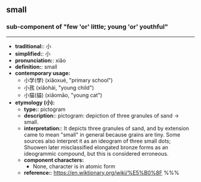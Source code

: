 ## small
### sub-component of "few 'or' little; young 'or' youthful"
---
- **traditional:**: 小
- **simplified:**: 小
- **pronunciation:**: xiǎo
- **definition:**: small
- **contemporary usage:**
  - 小学(學) (xiǎoxué, "primary school")
  - 小孩 (xiǎohái, "young child")
  - 小猫(貓) (xiǎomāo, "young cat")
- **etymology (小):**
  - **type:**: pictogram
  - **description:**: pictogram: depiction of three granules of sand → small.
  - **interpretation:**: It depicts three granules of sand, and by extension came to mean "small" in general because grains are tiny. Some sources also interpret it as an ideogram of three small dots; Shuowen later misclassified elongated bronze forms as an ideogrammic compound, but this is considered erroneous.
  - **component characters:**
    - None, character is in atomic form
  - **reference:**: https://en.wiktionary.org/wiki/%E5%B0%8F
%%%

